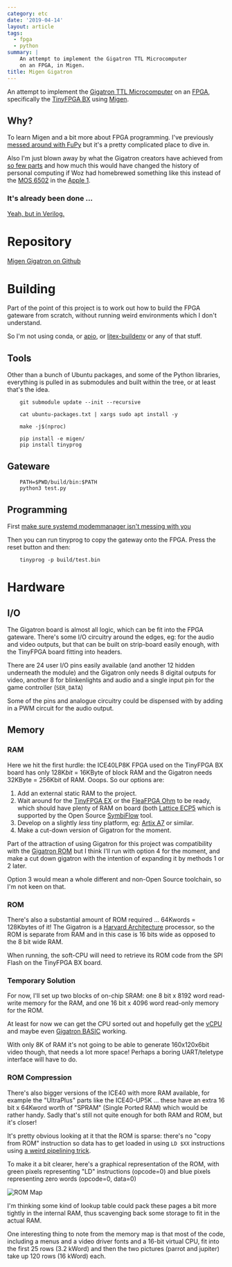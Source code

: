 ```yaml
---
category: etc
date: '2019-04-14'
layout: article
tags:
  - fpga
  - python
summary: |
    An attempt to implement the Gigatron TTL Microcomputer
    on an FPGA, in Migen.
title: Migen Gigatron
---
```


An attempt to implement the
[Gigatron TTL Microcomputer](https://gigatron.io/)
on an
[FPGA](https://en.wikipedia.org/wiki/Field-programmable_gate_array), specifically the
[TinyFPGA BX](https://tinyfpga.com/bx/guide.html) using 
[Migen](https://m-labs.hk/migen/).

## Why?

To learn Migen and a bit more about FPGA programming. I've previously
[messed around with FuPy](https://nick.zoic.org/art/fupy-micropython-for-fpga/)
but it's a pretty complicated place to dive in.

Also I'm just blown away by what the Gigatron creators have achieved from
[so few parts](doc/Schematics.pdf)
and how much this would have changed the history of personal computing
if Woz had homebrewed something like this instead of the 
[MOS 6502](https://en.wikipedia.org/wiki/MOS_Technology_6502) in the 
[Apple 1](https://en.wikipedia.org/wiki/Apple_I).

### It's already been done ...

[Yeah, but in Verilog.](https://github.com/menloparkinnovation/menlo_gigatron)

# Repository

[Migen Gigatron on Github](https://github.com/nickzoic/migen-gigatron/)

# Building

Part of the point of this project is to work out how to build the FPGA gateware
from scratch, without running weird environments which I don't understand.

So I'm not using conda, or [apio](https://github.com/FPGAwars/apio),
or [litex-buildenv](https://github.com/timvideos/litex-buildenv) or any of that stuff.

## Tools

Other than a bunch of Ubuntu packages, and some of the Python libraries, 
everything is pulled in as submodules and built within the tree, or at least that's the idea.

```
    git submodule update --init --recursive

    cat ubuntu-packages.txt | xargs sudo apt install -y

    make -j$(nproc)

    pip install -e migen/
    pip install tinyprog
```

## Gateware

```
    PATH=$PWD/build/bin:$PATH 
    python3 test.py
```

## Programming

First [make sure systemd modemmanager isn't messing with you](/art/failed-to-set-dtr-rts-systemd-modemmanager/) 

Then you can run tinyprog to copy the gateway onto the FPGA.  Press the reset button and then:

```
    tinyprog -p build/test.bin
```

# Hardware

## I/O

The Gigatron board is almost all logic, which can be fit into the FPGA gateware.  There's some
I/O circuitry around the edges, eg: for the audio and video outputs, but that can be built
on strip-board easily enough, with the TinyFPGA board fitting into headers.

There are 24 user I/O pins easily available (and another 12 hidden underneath
the module) and the Gigatron only needs 8 digital outputs for video,
another 8 for blinkenlights and audio and a single input pin for the game controller (`SER_DATA`)

Some of the pins and analogue circuitry could be dispensed with by adding in a PWM circuit for
the audio output.

## Memory

### RAM

Here we hit the first hurdle: the ICE40LP8K FPGA used on the TinyFPGA BX board has only
128K*bit* = 16KByte of block RAM and the Gigatron needs 32KByte = 256Kbit of RAM.
Ooops.  So our options are:

1. Add an external static RAM to the project.
2. Wait around for the [TinyFPGA EX](https://discourse.tinyfpga.com/t/tinyfpga-ex-preview/103/10)
   or the [FleaFPGA Ohm](http://www.fleasystems.com/fleaFPGA_Ohm.html)
   to be ready, which should have plenty of RAM on board (both
   [Lattice ECP5](https://www.latticesemi.com/Products/FPGAandCPLD/ECP5.aspx) which is supported
   by the Open Source [SymbiFlow](https://symbiflow.github.io/) tool.
3. Develop on a slightly *less* tiny platform, eg:
   [Artix A7](https://www.xilinx.com/products/silicon-devices/fpga/artix-7.html) or similar.
4. Make a cut-down version of Gigatron for the moment.

Part of the attraction of using Gigatron for this project was compatibility with the
[Gigatron ROM](https://github.com/kervinck/gigatron-rom) but I think I'll run with option
4 for the moment, and make a cut down gigatron with the intention of expanding it by 
methods 1 or 2 later.

Option 3 would mean a whole different and non-Open Source toolchain,
so I'm not keen on that.

### ROM

There's also a substantial amount of ROM required ... 64Kwords = 128Kbytes of it!
The Gigatron is a [Harvard Architecture](https://en.wikipedia.org/wiki/Harvard_architecture)
processor, so the ROM is separate from RAM and in this case is 16 bits wide as opposed
to the 8 bit wide RAM.

When running, the soft-CPU will need to retrieve its ROM code from the SPI Flash on the
TinyFPGA BX board.

### Temporary Solution

For now, I'll set up two blocks of on-chip SRAM: one 8 bit x 8192 word read-write memory 
for the RAM, and one 16 bit x 4096 word read-only memory for the ROM.

At least for now we can get the CPU sorted out and hopefully get the
[vCPU](http://www.iwriteiam.nl/PGigatron.html#vCPU) and maybe
even [Gigatron BASIC](https://gigatron.io/?page_id=1234) working.

With only 8K of RAM it's not going to be able to generate 160x120x6bit video though,
that needs a lot more space!  Perhaps a boring UART/teletype interface will have to do.

### ROM Compression

There's also bigger versions of the ICE40 with more RAM available, for example
the "UltraPlus" parts like the ICE40-UP5K ... these have an extra
16 bit x 64Kword worth of "SPRAM" (Single Ported RAM) which would be rather handy.
Sadly that's still not quite enough for both RAM and ROM, but it's closer!

It's pretty obvious looking at it that the ROM is sparse: there's no "copy from ROM" 
instruction so data has to get loaded in using `LD $XX` instructions using 
[a weird pipelining trick](https://hackaday.io/project/20781-gigatron-ttl-microcomputer/log/68954-pipelining-and-the-single-instruction-subroutine).

To make it a 
bit clearer, here's a graphical representation of the ROM, with green pixels representing
"LD" instructions (opcode=0) and blue pixels representing zero words (opcode=0, data=0)

![ROM Map](img/rom_map.png)

I'm thinking some kind of lookup table could pack these pages a bit more tightly in
the internal RAM, thus scavenging back some storage to fit in the actual RAM.

One interesting thing to note from the memory map is that most of the code, including a
menus and a video driver fonts and a 16-bit virtual CPU, fit into the first 25 rows
(3.2 kWord) and then the two pictures (parrot and jupiter) take up 120 rows (16 kWord) each.


